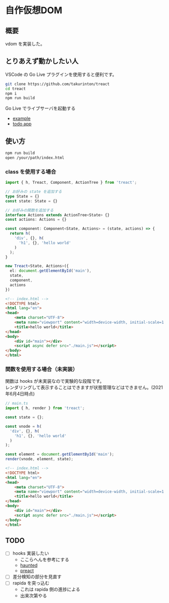 # 自作仮想DOM

## 概要

vdom を実装した。　

## とりあえず動かしたい人

VSCode の Go Live プラグインを使用すると便利です。  

```bash
git clone https://github.com/takurinton/treact
cd treact
npm i 
npm run build
```

Go Live でライブサーバを起動する  
  
- [example](http://localhost:5500/playground/example)
- [todo app](http://localhost:5500/playground/todo)  


## 使い方 

```bash
npm run build
open /your/path/index.html
```

### class を使用する場合

```ts
import { h, Treact, Component, ActionTree } from 'treact';

// お好みの state を追加する
type State = {}
const state: State = {}

// お好みの関数を追加する
interface Actions extends ActionTree<State> {}
const actions: Actions = {}

const component: Component<State, Actions> = (state, actions) => {
  return h(
    'div', {}, h(
      'h1', {}, 'hello world'
    )
  ); 
}

new Treact<State, Actions>({
  el: document.getElementById('main'),
  state,
  component,
  actions
})
```

```html
<!-- index.html -->
<!DOCTYPE html>
<html lang="en">
<head>
    <meta charset="UTF-8">
    <meta name="viewport" content="width=device-width, initial-scale=1.0">
    <title>hello world</title>
</head>
<body>
    <div id="main"></div>
    <script async defer src="./main.js"></script>
</body>
</html>
```

### 関数を使用する場合（未実装）

関数は hooks が未実装なので実験的な段階です。  
レンダリングして表示することはできますが状態管理などはできません。(2021年6月4日時点)

```ts
// main.ts
import { h, render } from 'treact';

const state = {};

const vnode = h(
  'div', {}, h(
    'h1', {}, 'hello world'
  )
);

const element = document.getElementById('main');
render(vnode, element, state);
```

```html
<!-- index.html -->
<!DOCTYPE html>
<html lang="en">
<head>
    <meta charset="UTF-8">
    <meta name="viewport" content="width=device-width, initial-scale=1.0">
    <title>hello world</title>
</head>
<body>
    <div id="main"></div>
    <script async defer src="./main.js"></script>
</body>
</html>
```


## TODO
- [ ] hooks 実装したい
  - ここらへんを参考にする
  - [haunted](https://github.com/matthewp/haunted) 
  - [preact](https://github.com/preactjs/preact/)
- [ ] 差分検知の部分を見直す
- [ ] rapida を突っ込む
  - これは rapida 側の進捗による
  - 出来次第やる
